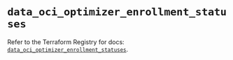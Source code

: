 # `data_oci_optimizer_enrollment_statuses`

Refer to the Terraform Registry for docs: [`data_oci_optimizer_enrollment_statuses`](https://registry.terraform.io/providers/oracle/oci/7.19.0/docs/data-sources/optimizer_enrollment_statuses).
